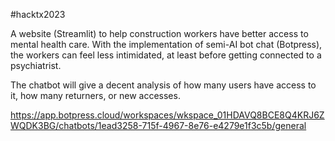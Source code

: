 #hacktx2023

A website (Streamlit) to help construction workers have better access to mental health care. With the implementation of semi-AI bot chat (Botpress), the workers can feel less intimidated, at least before getting connected to a psychiatrist.

The chatbot will give a decent analysis of how many users have access to it, how many returners, or new accesses.

https://app.botpress.cloud/workspaces/wkspace_01HDAVQ8BCE8Q4KRJ6ZWQDK3BG/chatbots/1ead3258-715f-4967-8e76-e4279e1f3c5b/general
